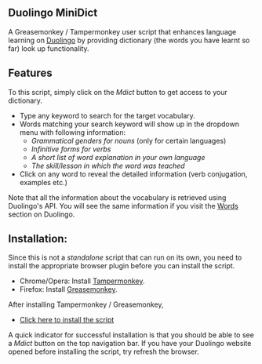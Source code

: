 ## Duolingo MiniDict

A Greasemonkey / Tampermonkey user script that enhances language learning
on [Duolingo](https://www.duolingo.com) by providing dictionary (the words
you have learnt so far) look up functionality. 

## Features

To this script, simply click on the *Mdict* button to get access to your dictionary.

  * Type any keyword to search for the target vocabulary.
  * Words matching your search keyword will show up in the dropdown menu with
    following information:
    - *Grammatical genders for nouns* (only for certain languages)
    - *Infinitive forms for verbs*
    - *A short list of word explanation in your own language*
    - *The skill/lesson in which the word was teached*
  * Click on any word to reveal the detailed information (verb conjugation, 
    examples etc.)

Note that all the information about the vocabulary is retrieved using Duolingo's API. 
You will see the same information if you visit the [Words](https://www.duolingo.com/words) section
on Duolingo.

## Installation:

Since this is not a *standalone* script that can run on its own, you need to 
install the appropriate browser plugin before you can install the script.

  * Chrome/Opera: Install [Tampermonkey](http://tampermonkey.net/).
  * Firefox: Install [Greasemonkey](https://addons.mozilla.org/en-US/firefox/addon/greasemonkey/).

After installing Tampermonkey / Greasemonkey, 
  * [Click here to install the script](https://raw.githubusercontent.com/killkeeper/duolingo-minidict/master/Duolingo-MiniDict.user.js)

A quick indicator for successful installation is that you should be able to see
a *Mdict* button on the top navigation bar. If you have your Duolingo website
opened before installing the script, try refresh the browser.
